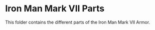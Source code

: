 # Iron Man Mark VII Parts

This folder contains the different parts of the Iron Man Mark VII Armor.
